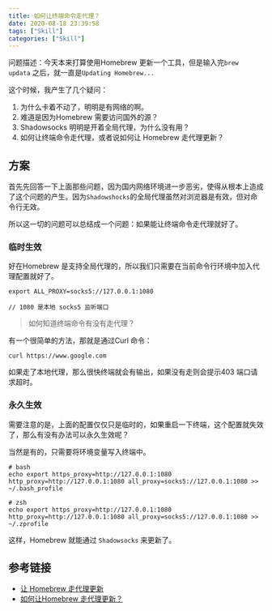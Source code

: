 ```yaml
---
title: 如何让终端命令走代理？
date: 2020-08-18 23:39:58
tags: ["Skill"]
categories: ["Skill"]
---
```


问题描述：今天本来打算使用Homebrew 更新一个工具，但是输入完`brew updata` 之后，就一直是`Updating Homebrew...`

这个时候，我产生了几个疑问：
1. 为什么卡着不动了，明明是有网络的啊。
2. 难道是因为Homebrew 需要访问国外的源？
3. Shadowsocks 明明是开着全局代理，为什么没有用？
4. 如何让终端命令走代理，或者说如何让 Homebrew 走代理更新？

## 方案

首先先回答一下上面那些问题，因为国内网络环境进一步恶劣，使得从根本上造成了这个问题的产生。因为`Shadowshocks`的全局代理虽然对浏览器是有效，但对命令行无效。

所以这一切的问题可以总结成一个问题：如果能让终端命令走代理就好了。

### 临时生效
好在Homebrew 是支持全局代理的，所以我们只需要在当前命令行环境中加入代理配置就好了。

```
export ALL_PROXY=socks5://127.0.0.1:1080

// 1080 是本地 socks5 监听端口
```

> 如何知道终端命令有没有走代理？

有一个很简单的方法，那就是通过Curl 命令：
```
curl https://www.google.com
```
如果走了本地代理，那么很快终端就会有输出，如果没有走则会提示403 端口请求超时。

### 永久生效
需要注意的是，上面的配置仅仅只是临时的，如果重启一下终端，这个配置就失效了，那么有没有办法可以永久生效呢？

当然是有的，只需要将环境变量写入终端中。
```
# bash
echo export https_proxy=http://127.0.0.1:1080 http_proxy=http://127.0.0.1:1080 all_proxy=socks5://127.0.0.1:1080 >> ~/.bash_profile

# zsh
echo export https_proxy=http://127.0.0.1:1080 http_proxy=http://127.0.0.1:1080 all_proxy=socks5://127.0.0.1:1080 >> ~/.zprofile
```

这样，Homebrew 就能通过 `Shadowsocks` 来更新了。

## 参考链接
* [让 Homebrew 走代理更新](https://www.logcg.com/archives/1617.html)
* [如何让Homebrew 走代理更新？](https://www.cnblogs.com/xjnotxj/p/7478614.html)